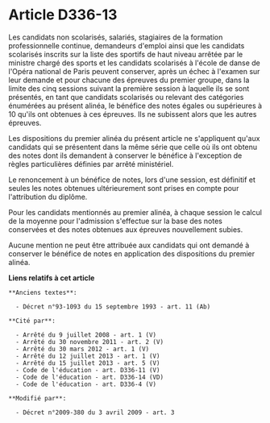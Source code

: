 # Article D336-13

Les candidats non scolarisés, salariés, stagiaires de la formation professionnelle continue, demandeurs d'emploi ainsi que
les candidats scolarisés inscrits sur la liste des sportifs de haut niveau arrêtée par le ministre chargé des sports et les
candidats scolarisés à l'école de danse de l'Opéra national de Paris peuvent conserver, après un échec à l'examen sur leur
demande et pour chacune des épreuves du premier groupe, dans la limite des cinq sessions suivant la première session à
laquelle ils se sont présentés, en tant que candidats scolarisés ou relevant des catégories énumérées au présent alinéa, le
bénéfice des notes égales ou supérieures à 10 qu'ils ont obtenues à ces épreuves. Ils ne subissent alors que les autres
épreuves.

Les dispositions du premier alinéa du présent article ne s'appliquent qu'aux candidats qui se présentent dans la même série
que celle où ils ont obtenu des notes dont ils demandent à conserver le bénéfice à l'exception de règles particulières
définies par arrêté ministériel.

Le renoncement à un bénéfice de notes, lors d'une session, est définitif et seules les notes obtenues ultérieurement sont
prises en compte pour l'attribution du diplôme.

Pour les candidats mentionnés au premier alinéa, à chaque session le calcul de la moyenne pour l'admission s'effectue sur la
base des notes conservées et des notes obtenues aux épreuves nouvellement subies.

Aucune mention ne peut être attribuée aux candidats qui ont demandé à conserver le bénéfice de notes en application des
dispositions du premier alinéa.

**Liens relatifs à cet article**

	**Anciens textes**:

	  - Décret n°93-1093 du 15 septembre 1993 - art. 11 (Ab)

	**Cité par**:

	  - Arrêté du 9 juillet 2008 - art. 1 (V)
	  - Arrêté du 30 novembre 2011 - art. 2 (V)
	  - Arrêté du 30 mars 2012 - art. 1 (V)
	  - Arrêté du 12 juillet 2013 - art. 1 (V)
	  - Arrêté du 15 juillet 2013 - art. 5 (V)
	  - Code de l'éducation - art. D336-11 (V)
	  - Code de l'éducation - art. D336-14 (VD)
	  - Code de l'éducation - art. D336-4 (V)

	**Modifié par**:

	  - Décret n°2009-380 du 3 avril 2009 - art. 3
